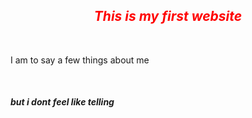 <head>
<style>
     h2{
      text-align: center;
      font-style: italic;
      color: red;
     }

    p {
    font-style: italic;
    color: gray;
   }

   h5 {
      font-style: italic;
      color: gray;
     }

    body{
        background-color:green;
      }
           
</style>
</head>
<body>
<h2>This is my first website</h2>
<br>
<p>
    I am to say a few things about me
</p>
<br>
<h5>but i dont feel like telling</h5>
</body>
</html>

